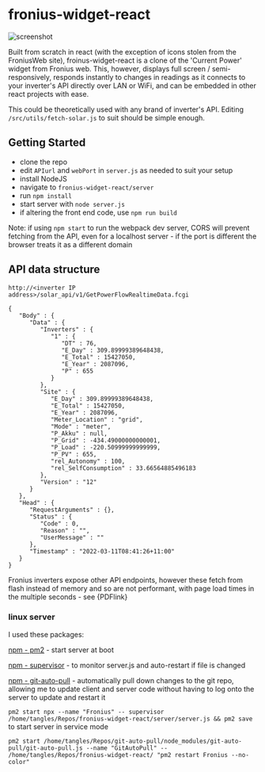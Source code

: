 # fronius-widget-react

![screenshot](https://i.imgur.com/YeVx7GX.png)

Built from scratch in react (with the exception of icons stolen from the FroniusWeb site), froinus-widget-react is a clone of the 'Current Power' widget from Fronius web. This, however, displays full screen / semi-responsively, responds instantly to changes in readings as it connects to your inverter's API directly over LAN or WiFi, and can be embedded in other react projects with ease.

This could be theoretically used with any brand of inverter's API. Editing `/src/utils/fetch-solar.js` to suit should be simple enough.

## Getting Started

- clone the repo
- edit `APIurl` and `webPort` in `server.js` as needed to suit your setup
- install NodeJS
- navigate to `fronius-widget-react/server`
- run `npm install`
- start server with `node server.js`
- if altering the front end code, use `npm run build`

Note: if using `npm start` to run the webpack dev server, CORS will prevent fetching from the API, even for a localhost server - if the port is different the browser treats it as a different domain

## API data structure

`http://<inverter IP address>/solar_api/v1/GetPowerFlowRealtimeData.fcgi`

```
{
   "Body" : {
      "Data" : {
         "Inverters" : {
            "1" : {
               "DT" : 76,
               "E_Day" : 309.89999389648438,
               "E_Total" : 15427050,
               "E_Year" : 2087096,
               "P" : 655
            }
         },
         "Site" : {
            "E_Day" : 309.89999389648438,
            "E_Total" : 15427050,
            "E_Year" : 2087096,
            "Meter_Location" : "grid",
            "Mode" : "meter",
            "P_Akku" : null,
            "P_Grid" : -434.49000000000001,
            "P_Load" : -220.50999999999999,
            "P_PV" : 655,
            "rel_Autonomy" : 100,
            "rel_SelfConsumption" : 33.66564885496183
         },
         "Version" : "12"
      }
   },
   "Head" : {
      "RequestArguments" : {},
      "Status" : {
         "Code" : 0,
         "Reason" : "",
         "UserMessage" : ""
      },
      "Timestamp" : "2022-03-11T08:41:26+11:00"
   }
}
```

Fronius inverters expose other API endpoints, however these fetch from flash instead of memory and so are not performant, with page load times in the multiple seconds - see {PDFlink}

### linux server

I used these packages:

[npm - pm2](https://www.npmjs.com/package/pm2) - start server at boot

[npm - supervisor](https://www.npmjs.com/package/supervisor) - to monitor server.js and auto-restart if file is changed

[npm - git-auto-pull](https://www.npmjs.com/package/git-auto-pull) - automatically pull down changes to the git repo, allowing me to update client and server code without having to log onto the server to update and restart it

`pm2 start npx --name "Fronius" -- supervisor /home/tangles/Repos/fronius-widget-react/server/server.js && pm2 save` to start server in service mode

`pm2 start /home/tangles/Repos/git-auto-pull/node_modules/git-auto-pull/git-auto-pull.js --name "GitAutoPull" -- /home/tangles/Repos/fronius-widget-react/ "pm2 restart Fronius --no-color"`
